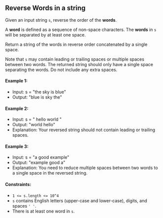 ## Reverse Words in a string

Given an input string `s`, reverse the order of the **words**.

A **word** is defined as a sequence of non-space characters. The **words** in `s` will be separated by at least one space.

Return a string of the words in reverse order concatenated by a single space.

Note that `s` may contain leading or trailing spaces or multiple spaces between two words. The returned string should only have a single space separating the words. Do not include any extra spaces.

#### Example 1:

- Input: s = "the sky is blue"
- Output: "blue is sky the"

#### Example 2:

- Input: s = " hello world "
- Output: "world hello"
- Explanation: Your reversed string should not contain leading or trailing spaces.

#### Example 3:

- Input: s = "a good example"
- Output: "example good a"
- Explanation: You need to reduce multiple spaces between two words to a single space in the reversed string.

#### Constraints:

- `1 <= s.length <= 10^4`
- `s` contains English letters (upper-case and lower-case), digits, and spaces `' '`.
- There is at least one word in `s`.

